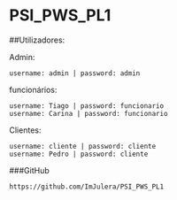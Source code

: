 # PSI_PWS_PL1

##Utilizadores:

Admin: 

    username: admin | password: admin

funcionários:

    username: Tiago | password: funcionario
    username: Carina | password: funcionario

Clientes:

    username: cliente | password: cliente
    username: Pedro | password: cliente


###GitHub

    https://github.com/ImJulera/PSI_PWS_PL1
